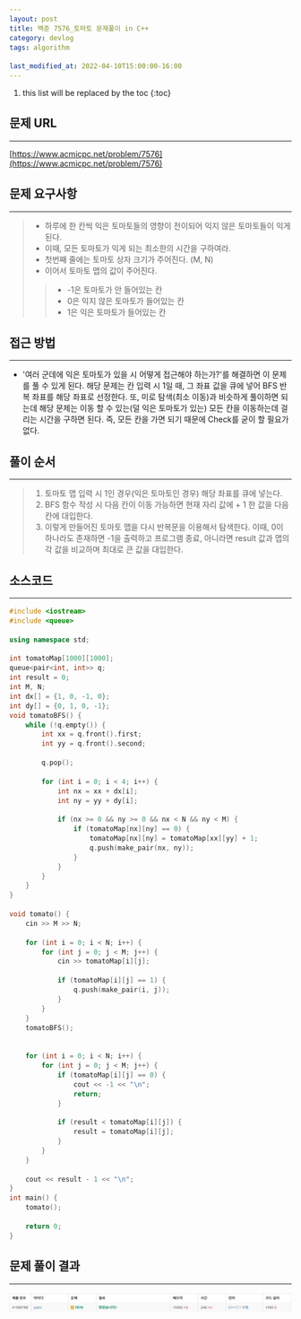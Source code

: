 ```yaml
---
layout: post
title: 백준 7576_토마토 문제풀이 in C++
category: devlog
tags: algorithm

last_modified_at: 2022-04-10T15:00:00-16:00
---
```


1. this list will be replaced by the toc
{:toc}

## 문제 URL
---
[https://www.acmicpc.net/problem/7576](https://www.acmicpc.net/problem/7576)

## 문제 요구사항
---
> + 하루에 한 칸씩 익은 토마토들의 영향이 전이되어 익지 않은 토마토들이 익게 된다.
> + 이때, 모든 토마토가 익게 되는 최소한의 시간을 구하여라.
> + 첫번째 줄에는 토마토 상자 크기가 주어진다. (M, N)
> + 이어서 토마토 맵의 값이 주어진다.
>> + -1은 토마토가 안 들어있는 칸
>> +  0은 익지 않은 토마토가 들어있는 칸
>> +  1은 익은 토마토가 들어있는 칸

## 접근 방법
---
+ '여러 군데에 익은 토마토가 있을 시 어떻게 접근해야 하는가?'를 해결하면 이 문제를 풀 수 있게 된다. 해당 문제는 칸 입력 시 1일 때, 그 좌표 값을 큐에 넣어 BFS 반복 좌표를 해당 좌표로 선정한다. 또, 미로 탐색(최소 이동)과 비슷하게 풀이하면 되는데 해당 문제는 이동 할 수 있는(덜 익은 토마토가 있는) 모든 칸을 이동하는데 걸리는 시간을 구하면 된다. 즉, 모든 칸을 가면 되기 때문에 Check를 굳이 할 필요가 없다.

## 풀이 순서
---
> 1. 토마토 맵 입력 시 1인 경우(익은 토마토인 경우) 해당 좌표를 큐에 넣는다.
> 2. BFS 함수 작성 시 다음 칸이 이동 가능하면 현재 자리 값에 + 1 한 값을 다음 칸에 대입한다.
> 3. 이렇게 만들어진 토마토 맵을 다시 반복문을 이용해서 탐색한다. 이때, 0이 하나라도 존재하면 -1을 출력하고 프로그램 종료, 아니라면 result 값과 맵의 각 값을 비교하며 최대로 큰 값을 대입한다.

## 소스코드
---
~~~c++
#include <iostream>
#include <queue>

using namespace std;

int tomatoMap[1000][1000];
queue<pair<int, int>> q;
int result = 0;
int M, N;
int dx[] = {1, 0, -1, 0};
int dy[] = {0, 1, 0, -1};
void tomatoBFS() {
	while (!q.empty()) {
		int xx = q.front().first;
		int yy = q.front().second;

		q.pop();

		for (int i = 0; i < 4; i++) {
			int nx = xx + dx[i];
			int ny = yy + dy[i];

			if (nx >= 0 && ny >= 0 && nx < N && ny < M) {
				if (tomatoMap[nx][ny] == 0) {
					tomatoMap[nx][ny] = tomatoMap[xx][yy] + 1;
					q.push(make_pair(nx, ny));
				}
			}
		}
	}
}

void tomato() {
	cin >> M >> N;

	for (int i = 0; i < N; i++) {
		for (int j = 0; j < M; j++) {
			cin >> tomatoMap[i][j];

			if (tomatoMap[i][j] == 1) {
				q.push(make_pair(i, j));
			}
		}
	}
	tomatoBFS();


	for (int i = 0; i < N; i++) {
		for (int j = 0; j < M; j++) {
			if (tomatoMap[i][j] == 0) {
				cout << -1 << "\n";
				return;
			}

			if (result < tomatoMap[i][j]) {
				result = tomatoMap[i][j];
			}
		}
	}

	cout << result - 1 << "\n";
}
int main() {
	tomato();

	return 0;
} 
~~~

## 문제 풀이 결과
---
<img src="/assets/img/post-img/algorithm/2022-04-05-boj-7576-tomato/result.jpg">